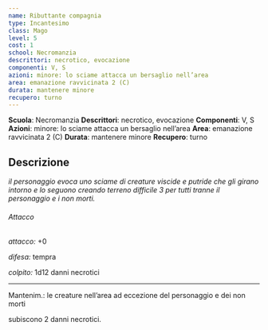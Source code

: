 ```yaml
---
name: Ributtante compagnia
type: Incantesimo
class: Mago
level: 5
cost: 1
school: Necromanzia
descrittori: necrotico, evocazione
componenti: V, S
azioni: minore: lo sciame attacca un bersaglio nell’area
area: emanazione ravvicinata 2 (C)
durata: mantenere minore
recupero: turno
---
```

**Scuola**: Necromanzia
**Descrittori**: necrotico, evocazione
**Componenti**: V, S
**Azioni**: minore: lo sciame attacca un bersaglio nell’area
**Area**: emanazione ravvicinata 2 (C)
**Durata**: mantenere minore
**Recupero**: turno

**Descrizione**
-

*il personaggio evoca uno sciame di creature viscide e putride che gli girano intorno e lo seguono creando terreno difficile 3 per tutti tranne il personaggio e i non morti.*

###### Attacco

*attacco:* +0

*difesa:* tempra

*colpito:* 1d12 danni necrotici

---

Mantenim.: le creature nell’area ad eccezione del personaggio e dei non morti

subiscono 2 danni necrotici.